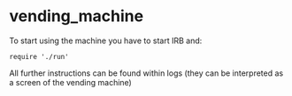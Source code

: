 # vending_machine

To start using the machine you have to start IRB and:

```
require './run'
```

All further instructions can be found within logs (they can be interpreted as a screen of the vending machine)
